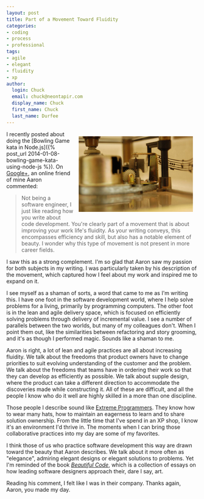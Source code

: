 ```yaml
---
layout: post
title: Part of a Movement Toward Fluidity
categories:
- coding
- process
- professional
tags:
- agile
- elegant
- fluidity
- xp
author:
  login: Chuck
  email: chuck@neontapir.com
  display_name: Chuck
  first_name: Chuck
  last_name: Durfee
---
```

<div style="float: right; padding: 1em;"><img alt="Music box, copyright CC BY-NC-ND 2.0 by Lys*" src="/assets/180907037_0fef89ec66_z-300x198.jpg"/></div>

I recently posted about doing the [Bowling Game kata in Node.js]({% post_url 2014-01-08-bowling-game-kata-using-node-js %}). On [Google+](https://plus.google.com/+ChuckDurfee), an online friend of mine Aaron commented:

> Not being a software engineer, I just like reading how you write about code development. You're clearly part of a movement that is about improving your work life's fluidity. As your writing conveys, this encompasses efficiency and skill, but also has a notable element of beauty. I wonder why this type of movement is not present in more career fields.

I saw this as a strong complement. I'm so glad that Aaron saw my passion for both subjects in my writing. I was particularly taken by his description of the movement, which captured how I feel about my work and inspired me to expand on it.

I see myself as a shaman of sorts, a word that came to me as I'm writing this. I have one foot in the software development world, where I help solve problems for a living, primarily by programming computers. The other foot is in the lean and agile delivery space, which is focused on efficiently solving problems through delivery of incremental value. I see a number of parallels between the two worlds, but many of my colleagues don't. When I point them out, like the similarities between refactoring and story grooming, and it's as though I performed magic. Sounds like a shaman to me.

Aaron is right, a lot of lean and agile practices are all about increasing fluidity. We talk about the freedoms that product owners have to change priorities to suit evolving understanding of the customer and the problem. We talk about the freedoms that teams have in ordering their work so that they can develop as efficiently as possible. We talk about supple design, where the product can take a different direction to accommodate the discoveries made while constructing it. All of these are difficult, and all the people I know who do it well are highly skilled in a more than one discipline.

Those people I describe sound like [Extreme Programmers](http://www.extremeprogramming.org/). They know how to wear many hats, how to maintain an eagerness to learn and to share solution ownership. From the little time that I've spend in an XP shop, I know it's an environment I'd thrive in. The moments when I can bring those collaborative practices into my day are some of my favorites.

I think those of us who practice software development this way are drawn toward the beauty that Aaron describes. We talk about it more often as "elegance", admiring elegant designs or elegant solutions to problems. Yet I'm reminded of the book [_Beautiful Code_](http://www.amazon.com/Beautiful-Code-Leading-Programmers-Practice/dp/0596510047), which is a collection of essays on how leading software designers approach their, dare I say, art.

Reading his comment, I felt like I was in their company. Thanks again, Aaron, you made my day.
